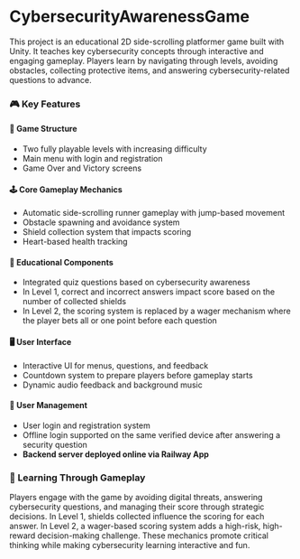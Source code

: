 # CybersecurityAwarenessGame

<p>
  This project is an educational 2D side-scrolling platformer game built with Unity. It teaches key cybersecurity concepts through interactive and engaging gameplay. Players learn by navigating through levels, avoiding obstacles, collecting protective items, and answering cybersecurity-related questions to advance.
</p>

<h3>🎮 Key Features</h3>

<h4>🧩 Game Structure</h4>
<ul>
  <li>Two fully playable levels with increasing difficulty</li>
  <li>Main menu with login and registration</li>
  <li>Game Over and Victory screens</li>
</ul>

<h4>🕹️ Core Gameplay Mechanics</h4>
<ul>
  <li>Automatic side-scrolling runner gameplay with jump-based movement</li>
  <li>Obstacle spawning and avoidance system</li>
  <li>Shield collection system that impacts scoring</li>
  <li>Heart-based health tracking</li>
</ul>

<h4>🧠 Educational Components</h4>
<ul>
  <li>Integrated quiz questions based on cybersecurity awareness</li>
  <li>In Level 1, correct and incorrect answers impact score based on the number of collected shields</li>
  <li>In Level 2, the scoring system is replaced by a wager mechanism where the player bets all or one point before each question</li>
</ul>

<h4>🖥️ User Interface</h4>
<ul>
  <li>Interactive UI for menus, questions, and feedback</li>
  <li>Countdown system to prepare players before gameplay starts</li>
  <li>Dynamic audio feedback and background music</li>
</ul>

<h4>👤 User Management</h4>
<ul>
  <li>User login and registration system</li>
  <li>Offline login supported on the same verified device after answering a security question</li>
  <li><strong>Backend server deployed online via Railway App</strong></li>
</ul>

<h3>🧠 Learning Through Gameplay</h3>
<p>
  Players engage with the game by avoiding digital threats, answering cybersecurity questions, and managing their score through strategic decisions. In Level 1, shields collected influence the scoring for each answer. In Level 2, a wager-based scoring system adds a high-risk, high-reward decision-making challenge. These mechanics promote critical thinking while making cybersecurity learning interactive and fun.
</p>
